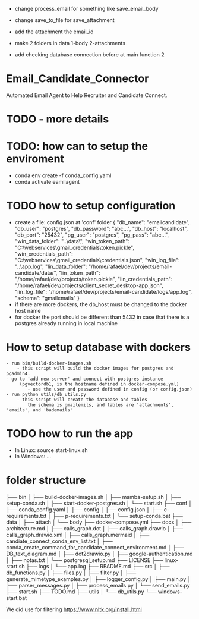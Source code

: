 - change process_email for something like save_email_body
- change save_to_file for save_attachment 
- add the attachment the email_id
- make 2 folders in data 1-body 2-attachments

- add checking database connection before at main function
2










# Email_Candidate_Connector
Automated Email Agent to Help Recruiter and Candidate Connect. 

# TODO - more details

# TODO: how can to setup the enviroment 
- conda env create -f conda_config.yaml
- conda activate eamilagent

# TODO how to setup configuration

- create a file: config.json at 'conf' folder
{
    "db_name": "emailcandidate",
    "db_user": "postgres",
    "db_password": "abc...",
    "db_host": "localhost",
    "db_port": "25432",
    "pg_user": "postgres",
    "pg_pass": "abc...",
    "win_data_folder": "..\\data\\",
    "win_token_path": "C:\\webservices\\gmail_credentials\\token.pickle",
    "win_credentials_path": "C:\\webservices\\gmail_credentials\\credentials.json",
    "win_log_file": "..\\app.log",
    "lin_data_folder": "/home/rafael/dev/projects/email-candidate/data/",
    "lin_token_path": "/home/rafael/dev/projects/token.pickle",
    "lin_credentials_path": "/home/rafael/dev/projects/client_secret_desktop-app.json",
    "lin_log_file": "/home/rafael/dev/projects/email-candidate/logs/app.log",
    "schema": "gmailemails"
}
- if there are more dockers, the db_host must be changed  to the docker host name
- for docker the port should be different than 5432 in case that there is a postgres already running in local machine

# How to setup database with dockers
    - run bin/build-docker-images.sh
        - this script will build the docker images for postgres and pgadmin4.
    - go to 'add new server' and connect with postgres instance
         (pgvectordb1, is the hostname defined in docker-compose.yml)
            - use the user and password defined in config (or config.json)
    - run python utils/db_utils.py 
        - this script will create the database and tables
            the schema is gmailemils, and tables are 'attachments', 'emails', and 'bademails'


# TODO how to run the app
- In Linux: source start-linux.sh
- In Windows: 
...

# folder structure

├── bin
│   ├── build-docker-images.sh
│   ├── mamba-setup.sh
│   ├── setup-conda.sh
│   ├── start-docker-postgres.sh
│   └── start.sh
├── conf
│   ├── conda_config.yaml
│   ├── config
│   ├── config.json
│   ├── c-requirements.txt
│   ├── p-requirements.txt
│   └── setup-conda.bat
├── data
│   ├── attach
│   └── body
├── docker-compose.yml
├── docs
│   ├── architecture.md
│   ├── calls_graph.dot
│   ├── calls_graph.drawio
│   ├── calls_graph.drawio.xml
│   ├── calls_graph.mermaid
│   ├── candiate_connect_conda_env_list.txt
│   ├── conda_create_command_for_candidate_connect_environment.md
│   ├── DB_text_diagram.md
│   ├── dot2drawio.py
│   ├── google-authentication.md
│   ├── notas.txt
│   └── postgresql_setup.md
├── LICENSE
├── linux-start.sh
├── logs
│   └── app.log
├── README.md
├── src
│   ├── db_functions.py
│   ├── files.py
│   ├── filter.py
│   ├── generate_mimetype_examples.py
│   ├── logger_config.py
│   ├── main.py
│   ├── parser_messages.py
│   ├── process_emails.py
│   └── send_emails.py
├── start.sh
├── TODO.md
├── utils
│   └── db_utils.py
└── windows-start.bat


We did use for filtering
https://www.nltk.org/install.html